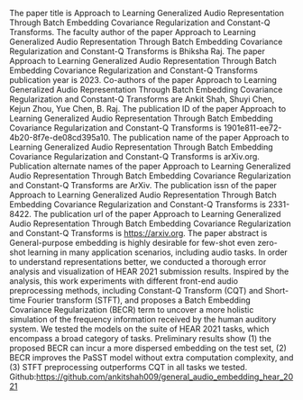 The paper title is Approach to Learning Generalized Audio Representation Through Batch Embedding Covariance Regularization and Constant-Q Transforms.
The faculty author of the paper Approach to Learning Generalized Audio Representation Through Batch Embedding Covariance Regularization and Constant-Q Transforms is Bhiksha Raj.
The paper Approach to Learning Generalized Audio Representation Through Batch Embedding Covariance Regularization and Constant-Q Transforms publication year is 2023.
Co-authors of the paper Approach to Learning Generalized Audio Representation Through Batch Embedding Covariance Regularization and Constant-Q Transforms are Ankit Shah, Shuyi Chen, Kejun Zhou, Yue Chen, B. Raj.
The publication ID of the paper Approach to Learning Generalized Audio Representation Through Batch Embedding Covariance Regularization and Constant-Q Transforms is 1901e811-ee72-4b20-8f7e-de08cd395a10.
The publication name of the paper Approach to Learning Generalized Audio Representation Through Batch Embedding Covariance Regularization and Constant-Q Transforms is arXiv.org.
Publication alternate names of the paper Approach to Learning Generalized Audio Representation Through Batch Embedding Covariance Regularization and Constant-Q Transforms are ArXiv.
The publication issn of the paper Approach to Learning Generalized Audio Representation Through Batch Embedding Covariance Regularization and Constant-Q Transforms is 2331-8422.
The publication url of the paper Approach to Learning Generalized Audio Representation Through Batch Embedding Covariance Regularization and Constant-Q Transforms is https://arxiv.org.
The paper abstract is General-purpose embedding is highly desirable for few-shot even zero-shot learning in many application scenarios, including audio tasks. In order to understand representations better, we conducted a thorough error analysis and visualization of HEAR 2021 submission results. Inspired by the analysis, this work experiments with different front-end audio preprocessing methods, including Constant-Q Transform (CQT) and Short-time Fourier transform (STFT), and proposes a Batch Embedding Covariance Regularization (BECR) term to uncover a more holistic simulation of the frequency information received by the human auditory system. We tested the models on the suite of HEAR 2021 tasks, which encompass a broad category of tasks. Preliminary results show (1) the proposed BECR can incur a more dispersed embedding on the test set, (2) BECR improves the PaSST model without extra computation complexity, and (3) STFT preprocessing outperforms CQT in all tasks we tested. Github:https://github.com/ankitshah009/general_audio_embedding_hear_2021
